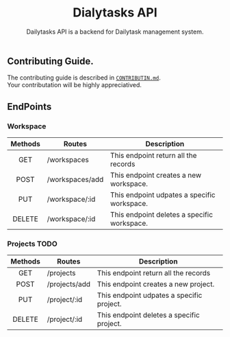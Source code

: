 <h1 align="center">
  Dialytasks API
</h1>

<p align="center" style="margin-bottom: 3rem">
  Dailytasks API is a backend for Dailytask management system. 
</p>

## Contributing Guide.
The contributing guide is described in [`CONTRIBUTIN.md`](CONTRIBUTING.md).<br>
Your contributation will be highly appreciatived.


## EndPoints

### Workspace

|    Methods    |          Routes         |       Description     |
| :-----------: | ------------------------|-----------
|      GET      |    /workspaces          | This endpoint return all the records
|      POST     |    /workspaces/add      | This endpoint creates a new workspace.
|      PUT      |    /workspace/:id      | This endpoint udpates a specific workspace.
|      DELETE   |    /workspace/:id      | This endpoint deletes a specific workspace.

### Projects TODO

|    Methods    |          Routes         |       Description     |
| :-----------: | ------------------------|-----------
|      GET      |    /projects            | This endpoint return all the records
|      POST     |    /projects/add        | This endpoint creates a new project.
|      PUT      |    /project/:id         | This endpoint udpates a specific project.
|      DELETE   |    /project/:id         | This endpoint deletes a specific project.


